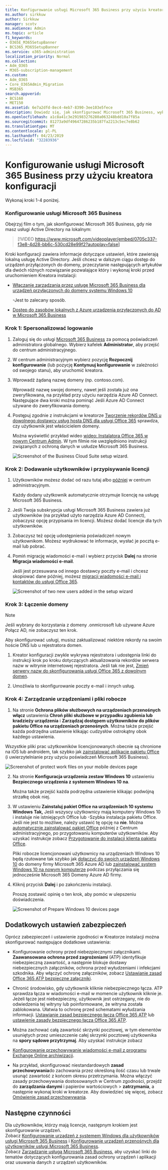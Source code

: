 ```yaml
---
title: Konfigurowanie usługi Microsoft 365 Business przy użyciu kreatora konfiguracji
ms.author: sirkkuw
author: Sirkkuw
manager: scotv
ms.audience: Admin
ms.topic: article
f1_keywords:
- O365E_M365SetupBanner
- BCS365_M365SetupBanner
ms.service: o365-administration
localization_priority: Normal
ms.collection:
- Adm_O365
- M365-subscription-management
ms.custom:
- Adm_O365
- Core_O365Admin_Migration
- MSB365
search.appverid:
- BCS160
- MET150
ms.assetid: 6e7a2dfd-8ec4-4eb7-8390-3ee103e5fece
description: Dowiedz się, jak skonfigurować Microsoft 365 Business, wykonując cztery kroki.
ms.openlocfilehash: a1c8a41c3e291983276280a063248bdd10a7f85a
ms.sourcegitcommit: 81273a9df49647286235b187fa2213c5ec7e8b62
ms.translationtype: MT
ms.contentlocale: pl-PL
ms.lasthandoff: 04/23/2019
ms.locfileid: "32283936"
---
```

# <a name="set-up-microsoft-365-business-by-using-the-setup-wizard"></a>Konfigurowanie usługi Microsoft 365 Business przy użyciu kreatora konfiguracji

Wykonaj kroki 1-4 poniżej.
  
### <a name="set-up-microsoft-365-business"></a>Konfigurowanie usługi Microsoft 365 Business

Obejrzyj film o tym, jak skonfigurować Microsoft 365 Business, gdy nie masz usługi Active Directory na lokalnym:
  
> [!VIDEO https://www.microsoft.com/videoplayer/embed/0705c337-f3e8-4d28-bb6c-530cd28e99f2?autoplay=false]
  
Kroki konfiguracji zawiera informacje dotyczące ustawień, które zawierają lokalną usługę Active Directory. Jeśli chcesz w dalszym ciągu dostęp do urządzeń przyłączonych do domeny, przeczytanie następujących artykułów dla dwóch różnych rozwiązanie pozwalające który i wykonaj kroki przed uruchomieniem Kreatora instalacji:
  
- [Włączanie zarządzania przez usługę Microsoft 365 Business dla urządzeń przyłączonych do domeny systemu Windows 10](manage-windows-devices.md)
    
    -Jest to zalecany sposób.
    
- [Dostęp do zasobów lokalnych z Azure urządzenia przyłączonych do AD w Microsoft 365 Business](access-resources.md)
    
### <a name="step-1-personalize-sign-in"></a>Krok 1: Spersonalizować logowanie

1. Zaloguj się do usługi [Microsoft 365 Business](https://portal.microsoft.com) za pomocą poświadczeń administratora globalnego. Wybierz kafelek **Administrator**, aby przejść do centrum administracyjnego. 
    
2. W centrum administracyjnym wybierz pozycję **Rozpocznij konfigurowanie** (lub pozycję **Kontynuuj konfigurowanie** w zależności od swojego stanu), aby uruchomić kreatora. 
    
3. Wprowadź żądaną nazwę domeny (np. contoso.com).
    
    Wprowadź nazwę swojej domeny, nawet jeśli została już ona zweryfikowana, na przykład przy użyciu narzędzia Azure AD Connect. Następujące dwa kroki można pominąć Jeśli Azure AD Connect używane do zweryfikowania domeny.
    
4. Postępuj zgodnie z instrukcjami w kreatorze [Tworzenie rekordów DNS u dowolnego dostawcy usług hosta DNS dla usługi Office 365](https://support.office.com/article/7b7b075d-79f9-4e37-8a9e-fb60c1d95166) sprawdza, czy użytkownik jest właścicielem domeny. 
    
    Można wyświetlić przykład wideo [wideo: Instalatora Office 365 w nowym Centrum Admin](https://support.office.com/article/a8c2002a-34bc-4ab3-93d8-9b5156c48bf8). W tym filmie nie uwzględniono instrukcji związanych z ochroną danych w usłudze Microsoft 365 Business.
    
    ![Screenshot of the Business Cloud Suite setup wizard.](media/3c4fd40c-2de1-4a87-8ee0-78d3928c7bb7.png)
  
### <a name="step-2-add-users-and-assign-licenses"></a>Krok 2: Dodawanie użytkowników i przypisywanie licencji

1. Użytkowników możesz dodać od razu tutaj albo [później](add-users-m365b.md) w centrum administracyjnym. 
    
    Każdy dodany użytkownik automatycznie otrzymuje licencję na usługę Microsoft 365 Business.
    
2. Jeśli Twoja subskrypcja usługi Microsoft 365 Business zawiera już użytkowników (na przykład użyto narzędzia Azure AD Connect), zobaczysz opcję przypisania im licencji. Możesz dodać licencje dla tych użytkowników.
    
3. Zobaczysz też opcję udostępnienia poświadczeń nowym użytkownikom. Możesz wydrukować te informacje, wysłać je pocztą e-mail lub pobrać.
    
4. Pomiń migrację wiadomości e-mail i wybierz przycisk **Dalej** na stronie **Migracja wiadomości e-mail**. 
    
    Jeśli jest przesuwana od innego dostawcy poczty e-mail i chcesz skopiować dane później, możesz [migracji wiadomości e-mail i kontaktów do usługi Office 365](https://support.office.com/article/a3e3bddb-582e-4133-8670-e61b9f58627e).
    
    ![Screenshot of two new users added in the setup wizard](media/8f729967-5c65-4ceb-b737-18119db40564.png)
  
### <a name="step-3-connect-your-domain"></a>Krok 3: Łączenie domeny

> [!NOTE]
> Jeśli wybrany do korzystania z domeny .onmicrosoft lub używane Azure Połącz AD, nie zobaczysz ten krok. 
  
Aby skonfigurować usługi, musisz zaktualizować niektóre rekordy na swoim hoście DNS lub u rejestratora domen.
  
1. Kreator konfiguracji zwykle wykrywa rejestratora i udostępnia linki do instrukcji krok po kroku dotyczących aktualizowania rekordów serwera nazw w witrynie internetowej rejestratora. Jeśli tak nie jest, [Zmień serwery nazw do skonfigurowania usługi Office 365 z dowolnym domen](https://support.office.com/article/a8b487a9-2a45-4581-9dc4-5d28a47010a2).
    
2. Umożliwia to skonfigurowanie poczty e-mail i innych usług.
    
### <a name="step-4-manage-devices-and-work-files"></a>Krok 4: Zarządzanie urządzeniami i pliki robocze

1. Na stronie **Ochrona plików służbowych na urządzeniach przenośnych** **włącz** ustawienia **Chroń pliki służbowe w przypadku zgubienia lub kradzieży urządzenia** i **Zarządzaj dostępem użytkowników do plików pakietu Office na urządzeniach przenośnych**. Można także przejść każda podrzędna ustawienie klikając cudzysłów ostrokątny obok każdego ustawienia.
  
  Wszystkie pliki prac użytkowników licencjonowanych obecnie są chronione na iOS lub androidem, tak szybko jak [zainstalować aplikacje pakietu Office](set-up-mobile-devices.md) (i uwierzytelnianie przy użyciu poświadczeń Microsoft 365 Business). 
  
  ![Screenshot of protect work files on your mobile devices page](media/3139a9aa-6228-4e74-8166-c6a886d7319f.PNG)
  
2. Na stronie **Konfiguracja urządzenia zestaw Windows 10** ustawieniu **Bezpiecznego urządzenia z systemem Windows 10** **na**.
  
   Można także przejść każda podrzędna ustawienie klikając podwójną strzałkę obok niej.
  
3. W ustawieniu **Zainstaluj pakiet Office na urządzeniach 10 systemu Windows** **Tak,** Jeśli wszyscy użytkownicy mają komputery Windows 10 i instaluje nie istniejących Office lub -Szybka instalacja pakietu Office. Jeśli nie jest to możliwe, należy ustawić tę opcję na **nie**. Można [automatycznie zainstalować pakiet Office](auto-install-or-uninstall-office.md) później z Centrum administracyjnego, po przygotowaniu komputerów użytkowników. Aby uzyskać instrukcje zobacz [Przygotowanie do instalacji klienta pakietu Office](prepare-for-office-client-deployment.md).
  
    Pliki robocze licencjonowani użytkownicy na urządzeniach Windows 10 będą rzutowane tak szybko jak [dołączyć do swoich urządzeń Windows 10](set-up-windows-devices.md) do domeny firmy Microsoft 365 Azure AD lub [zainstalować system Windows 10 na nowym komputerze](https://support.office.com/article/c654bd23-d256-4ac7-8fba-0c993bf5a771.aspx) podczas przyłączania się jednocześnie Microsoft 365 Domeny Azure AD firmy. 
  
4. Kliknij przycisk **Dalej** i po zakończeniu instalacji. 
  
    Proszę zostawić opinię o ten krok, aby pomóc w ulepszeniu doświadczenia.
  
    ![Screenshot of Prepare Windows 10 devices page](media/bff701c1-48a3-44f4-aa95-9d959d57c85b.PNG)
  
## <a name="additional-security-settings"></a>Dodatkowych ustawień zabezpieczeń

Oprócz zabezpieczeń i ustawienie zgodności w Kreatorze instalacji można skonfigurować następujące dodatkowe ustawienia:
  
- Konfigurowanie ochrony przed niebezpiecznymi załącznikami. **Zaawansowana ochrona przed zagrożeniami** (ATP) identyfikuje niebezpieczną zawartość, a następnie blokuje dostawy niebezpiecznych załączników, ochrona przed wyłudzeniami i infekcjami szkodnika. Aby włączyć ochronę załączników, zobacz [Ustawianie zasad Office 365 ATP bezpieczne załączniki](https://support.office.com/article/078eb946-819a-4e13-8673-fe0c0ad3a775#setpolicy).
    
- Chronić środowisko, gdy użytkownik kliknie niebezpiecznego łącza. ATP sprawdza łącza w wiadomości e-mail w momencie użytkownik kliknie je. Jeżeli łącze jest niebezpieczny, użytkownik jest ostrzegany, nie do odwiedzenia tej witryny lub poinformowane, że witryna została zablokowana. Ułatwia to ochronę przed schematami wyłudzania informacji. [Ustawianie zasad bezpiecznego łącza Office 365 ATP](https://support.office.com/article/bdd5372d-775e-4442-9c1b-609627b94b5d#reveddefaultscc) lub [ustawienie zasady bezpiecznego łącza Office 365 ATP](https://support.office.com/article/bdd5372d-775e-4442-9c1b-609627b94b5d#addemailpolscc).
    
- Można zachować całą zawartość skrzynki pocztowej, w tym elementów usuniętych przez umieszczenie całej skrzynki pocztowej użytkownika na **spory sądowe przytrzymaj**. Aby uzyskać instrukcje zobacz 
- [Konfigurowanie przechowywanie wiadomości e-mail z programu Exchange Online archiwizacji](security-features.md#set-up-email-retention-with-exchange-online-archiving).
    
- Na przykład, skonfigurować niestandardowych **zasad przechowywania**do zachowania przez określoną ilość czasu lub trwale usunąć zawartość z końcem okresu przetrzymania. Można włączyć zasady przechowywania dostosowanych w Centrum zgodności, przejdź do **zarządzania danymi** i papierów wartościowych \> **zatrzymania**, a następnie wykonaj kroki w kreatorze. Aby dowiedzieć się więcej, zobacz [Omówienie zasad przechowywania](https://support.office.com/article/5e377752-700d-4870-9b6d-12bfc12d2423).
    
## <a name="next-steps"></a>Następne czynności

Dla użytkowników, którzy mają licencje, następnym krokiem jest skonfigurowanie urządzeń.<br/> Zobacz [Konfigurowanie urządzeń z systemem Windows dla użytkowników usługi Microsoft 365 Business](set-up-windows-devices.md) i [Konfigurowanie urządzeń przenośnych dla użytkowników usługi Microsoft 365 Business](set-up-mobile-devices.md). <br/>Zobacz [Zarządzanie usługą Microsoft 365 Business](manage.md), aby uzyskać linki do tematów dotyczących konfigurowania zasad ochrony urządzeń i aplikacji oraz usuwania danych z urządzeń użytkowników. 
  


